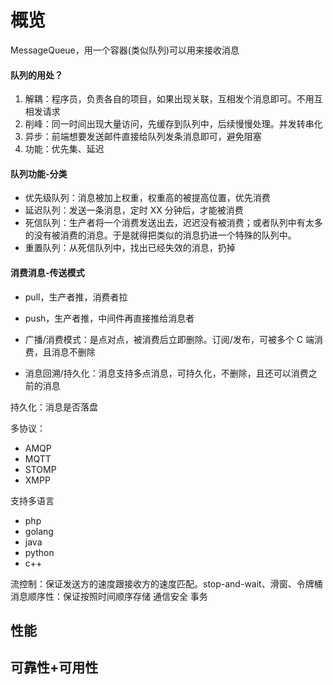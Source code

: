 # 概览

MessageQueue，用一个容器(类似队列)可以用来接收消息

#### 队列的用处？

1. 解耦：程序员，负责各自的项目，如果出现关联，互相发个消息即可。不用互相发请求
2. 削峰：同一时间出现大量访问，先缓存到队列中，后续慢慢处理。并发转串化
3. 异步：前端想要发送邮件直接给队列发条消息即可，避免阻塞
4. 功能：优先集、延迟

#### 队列功能-分类

- 优先级队列：消息被加上权重，权重高的被提高位置，优先消费
- 延迟队列：发送一条消息，定时 XX 分钟后，才能被消费
- 死信队列：生产者将一个消费发送出去，迟迟没有被消费；或者队列中有太多的没有被消费的消息。于是就得把类似的消息扔进一个特殊的队列中。
- 重置队列：从死信队列中，找出已经失效的消息，扔掉


#### 消费消息-传送模式

- pull，生产者推，消费者拉
- push，生产者推，中间件再直接推给消息者


- 广播/消费模式：是点对点，被消费后立即删除。订阅/发布，可被多个 C 端消费，且消息不删除
- 消息回溯/持久化：消息支持多点消息，可持久化，不删除，且还可以消费之前的消息
 

持久化：消息是否落盘

多协议：
- AMQP
- MQTT
- STOMP
- XMPP

支持多语言
- php
- golang
- java
- python
- c++


流控制：保证发送方的速度跟接收方的速度匹配。stop-and-wait、滑窗、令牌桶
消息顺序性：保证按照时间顺序存储
通信安全
事务

## 性能

## 可靠性\+可用性
